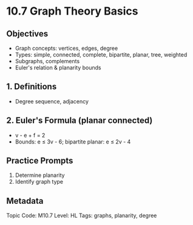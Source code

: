 # 10.7 Graph Theory Basics

## Objectives
- Graph concepts: vertices, edges, degree
- Types: simple, connected, complete, bipartite, planar, tree, weighted
- Subgraphs, complements
- Euler's relation & planarity bounds

## 1. Definitions
- Degree sequence, adjacency

## 2. Euler's Formula (planar connected)
- v - e + f = 2
- Bounds: e ≤ 3v - 6; bipartite planar: e ≤ 2v - 4

## Practice Prompts
1. Determine planarity
2. Identify graph type

## Metadata
Topic Code: M10.7
Level: HL
Tags: graphs, planarity, degree
